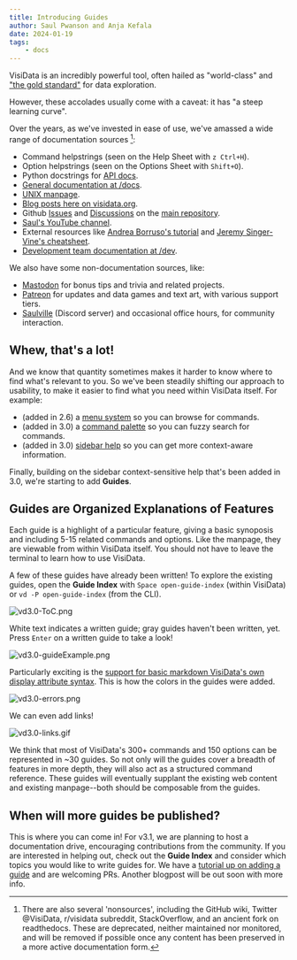 ```yaml
---
title: Introducing Guides
author: Saul Pwanson and Anja Kefala
date: 2024-01-19
tags:
    - docs
---
```


VisiData is an incredibly powerful tool, often hailed as "world-class" and ["the gold standard"](https://news.ycombinator.com/item?id=38894276) for data exploration.

However, these accolades usually come with a caveat: it has "a steep learning curve".

Over the years, as we've invested in ease of use, we've amassed a wide range of documentation sources [^1]:

- Command helpstrings (seen on the Help Sheet with `z Ctrl+H`).
- Option helpstrings (seen on the Options Sheet with `Shift+O`).
- Python docstrings for [API docs](https://visidata.org/docs/api).
- [General documentation at /docs](https://visidata.org/docs).
- [UNIX manpage](https://visidata.org/man).
- [Blog posts here on visidata.org](https://visidata.org/blog).
- Github [Issues](https://github.com/saulpw/visidata/issues) and [Discussions](https://github.com/saulpw/visidata/discussions) on the [main repository](https://github.com/saulpw/visidata/).
- [Saul's YouTube channel](https://youtube.com/@saulpw).
- External resources like [Andrea Borruso's tutorial](https://ondata.github.io/guidaVisiData/) and [Jeremy Singer-Vine's cheatsheet](https://jsvine.github.io/visidata-cheat-sheet/en/).
- [Development team documentation at /dev](https://github.com/saulpw/visidata/tree/develop/dev).

We also have some non-documentation sources, like:

- [Mastodon](https://fosstodon.org/@saulpw) for bonus tips and trivia and related projects.
- [Patreon](https://patreon.com/saulpw) for updates and data games and text art, with various support tiers.
- [Saulville](https://visidata.org/chat) (Discord server) and occasional office hours, for community interaction.

## Whew, that's a lot!

And we know that quantity sometimes makes it harder to know where to find what's relevant to you.  So we've been steadily shifting our approach to usability, to make it easier to find what you need within VisiData itself.  For example:

- (added in 2.6) a [menu system](https://youtu.be/QixtGeSbSLU?si=2Cd5TuZUiIGEfTwO) so you can browse for commands.
- (added in 3.0) a [command palette](https://github.com/saulpw/visidata/pull/2059) so you can fuzzy search for commands.
- (added in 3.0) [sidebar help](https://github.com/saulpw/visidata/discussions/1733) so you can get more context-aware information.

Finally, building on the sidebar context-sensitive help that's been added in 3.0, we're starting to add **Guides**.

## Guides are Organized Explanations of Features

Each guide is a highlight of a particular feature, giving a basic synoposis and including 5-15 related commands and options. Like the manpage, they are viewable from within VisiData itself. You should not have to leave the terminal to learn how to use VisiData.

A few of these guides have already been written! To explore the existing guides, open the **Guide Index** with `Space open-guide-index` (within VisiData) or `vd -P open-guide-index` (from the CLI).

![vd3.0-ToC.png](/blog/assets/vd3.0-ToC.png)

White text indicates a written guide; gray guides haven't been written, yet. Press `Enter` on a written guide to take a look! 

![vd3.0-guideExample.png](/blog/assets/vd3.0-guideExample.png)

Particularly exciting is the [support for basic markdown VisiData's own display attribute syntax](https://www.visidata.org/docs/api/guides#some-stylings-of-note). This is how the colors in the guides were added.

![vd3.0-errors.png](/blog/assets/vd3.0-errors.png)

We can even add links!

![vd3.0-links.gif](/blog/assets/vd3.0-links.gif)

We think that most of VisiData's 300+ commands and 150 options can be represented in ~30 guides. So not only will the guides cover a breadth of features in more depth, they will also act as a structured command reference. These guides will eventually supplant the existing web content and existing manpage--both should be composable from the guides.

## When will more guides be published?

This is where you can come in! For v3.1, we are planning to host a documentation drive, encouraging contributions from the community. If you are interested in helping out, check out the **Guide Index** and consider which topics you would like to write guides for. We have a [tutorial up on adding a guide](https://www.visidata.org/docs/api/guides) and are welcoming PRs. Another blogpost will be out soon with more info.

[^1]: There are also several 'nonsources', including the GitHub wiki, Twitter @VisiData, r/visidata subreddit, StackOverflow, and an ancient fork on readthedocs.
    These are deprecated, neither maintained nor monitored, and will be removed if possible once any content has been preserved in a more active documentation form.
